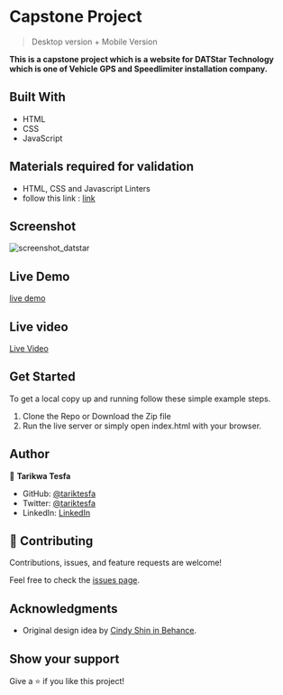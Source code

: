 # Capstone Project

> Desktop version + Mobile Version

**This is a capstone project which is a website for DATStar Technology which is one of Vehicle GPS and Speedlimiter installation company.**

## Built With

- HTML
- CSS
- JavaScript

## Materials required for validation
- HTML, CSS and Javascript Linters
- follow this link :
 [link]( https://github.com/microverseinc/linters-config/tree/master/html-css)

## Screenshot

![screenshot_datstar](https://user-images.githubusercontent.com/38283436/147200947-44efbc44-e058-4206-afa1-ab2cb5e72a56.png)



## Live Demo

[live demo](https://tariktesfa.github.io/DATStar-Technology/)

## Live video

[Live Video](https://www.loom.com/share/23de79c6c4024b608bbddc00f3822354)

## Get Started

To get a local copy up and running follow these simple example steps.

1. Clone the Repo or Download the Zip file
2. Run the live server or simply open index.html with your browser.

## Author

👤 **Tarikwa Tesfa**

- GitHub: [@tariktesfa](https://github.com/tariktesfa)
- Twitter: [@tariktesfa](https://twitter.com/tarik_tesfa)
- LinkedIn: [LinkedIn](https://www.linkedin.com/in/tarikwa-tesfa-232a64167/)

## 🤝 Contributing

Contributions, issues, and feature requests are welcome!

Feel free to check the [issues page](../../issues/).

## Acknowledgments

- Original design idea by [Cindy Shin in Behance](https://www.behance.net/adagio07).

## Show your support

Give a ⭐️ if you like this project!

